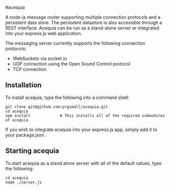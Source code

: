 #acequia

A node-js message router supporting multiple connection protocols and a persistent data store.  The persistent datastore is also accessible through a REST interface.  Acequia can be run as a stand-alone server or integrated into your express.js web application.

The messaging server currently supports the following connection protocols:

* WebSockets via socket.io
* UDP connection using the Open Sound Control protocol
* TCP connection

## Installation

To install acequia, type the following into a command shell:

```shell
git clone git@github.com:prgsmall/acequia.git
cd acequia
npm install             # This installs all of the required submodules of acequia
```

If you wish to integrate acequia into your express.js app, simply add it to your package.json.

## Starting acequia
To start acequia as a stand alone server with all of the default values, type the following:
```shell
cd acequia
node ./server.js
```
